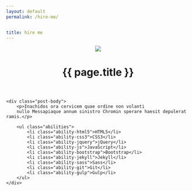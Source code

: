 ```yaml
---
layout: default
permalink: /hire-me/


title: hire me
---
```


<div class="site-section site-section-last">
	<header class="post-header">
		<img src="https://scontent-fra3-1.xx.fbcdn.net/v/t1.0-9/13418934_1210974858947716_4108270082313545411_n.jpg?oh=536387b411922eca35467d4f47fbd249&oe=57E47733">
		<h1>{{ page.title }}</h1>
	</header>

	<div class="post-body">
		<p>Inachidos ora cervicem quae ordine non volanti
		nullo Messapiaque annum sinistro Chromin sperare haesit depulerat ramis.</p>

		<ul class="abilities">
			<li class="ability-html5">HTML5</li>
			<li class="ability-css3">CSS3</li>
			<li class="ability-jquery">jQuery</li>
			<li class="ability-js">JavaScript</li>
			<li class="ability-bootstrap">Bootstrap</li>
			<li class="ability-jekyll">Jekyll</li>
			<li class="ability-sass">Sass</li>
			<li class="ability-git">Git</li>
			<li class="ability-gulp">Gulp</li>
		</ul>
	</div>
</div>